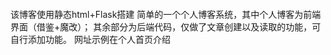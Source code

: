 ####
该博客使用静态html+Flask搭建
简单的一个个人博客系统，其中个人博客为前端界面（借鉴+魔改）；
其余部分为后端代码，仅做了文章创建以及读取的功能，可自行添加功能。
网址示例在个人首页介绍
####

